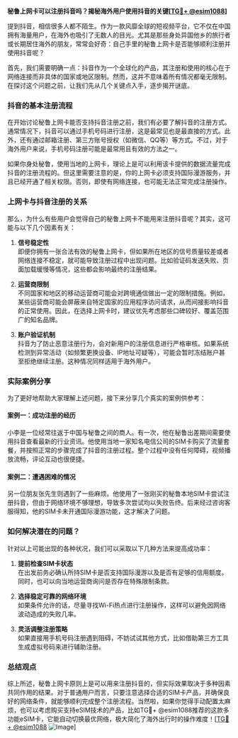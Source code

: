 **秘鲁上网卡可以注册抖音吗？揭秘海外用户使用抖音的关键[[TG💪+ @esim1088](https://t.me/s/esim1088)]**

提到抖音，相信很多人都不陌生。作为一款风靡全球的短视频平台，它不仅在中国拥有海量用户，在海外也吸引了无数人的目光。尤其是那些身处异国他乡的旅行者或长期居住海外的朋友，常常会好奇：自己手里的秘鲁上网卡是否能够顺利注册并使用抖音呢？

首先，我们需要明确一点：抖音作为一个全球化的产品，其注册和使用的核心在于网络连接而非具体的国家或地区限制。然而，这并不意味着所有情况都毫无限制。在探讨这个问题之前，让我们先从几个关键点入手，逐步揭开谜底。

### 抖音的基本注册流程

在开始讨论秘鲁上网卡能否支持抖音注册之前，我们有必要了解抖音的注册方式。通常情况下，抖音可以通过手机号码进行注册，这是最常见也是最直接的方式。此外，还有通过邮箱注册、第三方账号授权（如微信、QQ等）等方式。不过，对于海外用户来说，手机号码注册可能是最常用且有效的方法之一。

如果你身处秘鲁，使用当地的上网卡，理论上是可以利用该卡提供的数据流量完成抖音的注册流程的。但这里需要注意的是，你的上网卡必须支持国际漫游服务，并且已经开通了相关权限。否则，即使有网络连接，也可能无法正常完成注册操作。

### 上网卡与抖音注册的关系

那么，为什么有些用户会觉得自己的秘鲁上网卡不能用来注册抖音呢？其实，这可能与以下几个因素有关：

1. **信号稳定性**  
   即便你拥有一张合法有效的秘鲁上网卡，但如果所在地区的信号质量较差或者网络连接不稳定，就可能导致注册过程中出现问题。比如验证码发送失败、页面加载缓慢等情况，这些都会影响最终的注册结果。

2. **运营商限制**  
 不同国家和地区的移动运营商可能会对跨境通信做出一定的限制措施。例如，某些运营商可能会屏蔽来自特定国家的应用程序访问请求，从而间接影响抖音的正常使用。因此，在选择上网卡时，建议优先考虑那些口碑较好、覆盖范围广的知名品牌。

3. **账户验证机制**  
 抖音为了防止恶意注册行为，会对新用户的注册信息进行严格审核。如果系统检测到异常活动（如频繁更换设备、IP地址可疑等），可能会暂时冻结账户甚至拒绝继续注册。这种情况同样适用于海外用户。

### 实际案例分享

为了更好地帮助大家理解上述问题，接下来分享几个真实的案例供参考：

#### 案例一：成功注册的经历
小李是一位经常往返于中国与秘鲁之间的商人。有一次，他在秘鲁出差期间需要使用抖音查看最新的行业资讯。他使用当地一家知名电信公司的SIM卡购买了流量套餐，并按照正常的步骤完成了抖音的注册过程。整个过程中没有任何障碍，视频播放流畅，评论互动也很便捷。

#### 案例二：遭遇困难的情况
另一位朋友张先生则遇到了一些麻烦。他使用了一张刚买的秘鲁本地SIM卡尝试注册抖音，但由于网络环境不够理想，导致多次尝试均以失败告终。后来经过咨询客服得知，他的SIM卡未开通国际漫游功能，这才解决了问题。

### 如何解决潜在的问题？

针对以上可能出现的各种状况，我们可以采取以下几种方法来提高成功率：

1. **提前检查SIM卡状态**  
 在出发前务必确认所持SIM卡是否支持国际漫游以及是否有足够的信用额度。同时，也可以向当地运营商询问是否存在特殊限制条款。

2. **选择稳定可靠的网络环境**  
 如果条件允许的话，尽量寻找Wi-Fi热点进行注册操作，这样可以避免因网络波动造成的失败几率。

3. **灵活调整注册策略**  
 如果直接用手机号码注册遇到阻碍，不妨试试其他方式，比如借助第三方工具生成虚拟号码来进行辅助注册。

### 总结观点

综上所述，秘鲁上网卡原则上是可以用来注册抖音的，但实际效果取决于多种因素共同作用的结果。对于普通用户而言，只要注意选择合适的SIM卡产品，并确保良好的网络条件，就能够顺利完成整个注册流程。当然啦，如果你觉得手动配置太麻烦，也可以考虑购买支持eSIM技术的产品，比如TG💪+ @esim1088推荐的这款多功能eSIM卡，它能自动切换最优网络，极大简化了海外出行时的操作难度！[[TG💪+ @esim1088](https://t.me/s/esim1088) ![Image](https://i.postimg.cc/4NQfJmqS/Snipaste-2025-05-13-00-14-12.png)]